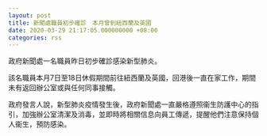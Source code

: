 ```yaml
---
layout: post
title: 新聞處職員初步確診　本月曾到紐西蘭及英國
date: 2020-03-29 21:17:05.000000000 +08:00
categories: rss
---
```


政府新聞處一名職員昨日初步確診感染新型肺炎。

該名職員本月7日至18日休假期間前往紐西蘭及英國，回港後一直在家工作，期間未有返回辦公室或與任何同事接觸。

政府發言人說，新型肺炎疫情發生後，政府新聞處一直嚴格遵照衞生防護中心的指引，加強辦公室清潔及消毒，並即時將相關信息向員工傳遞，提醒他們注意保持個人衞生，預防感染。
